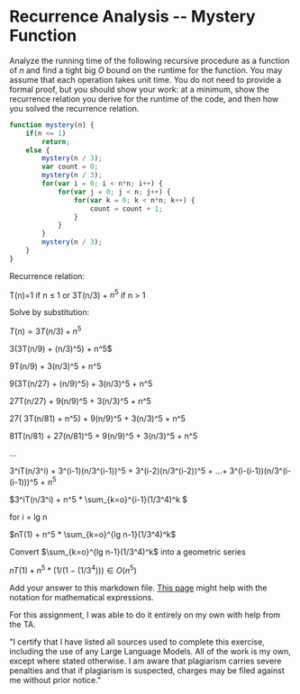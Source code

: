 # Recurrence Analysis -- Mystery Function

Analyze the running time of the following recursive procedure as a function of
$n$ and find a tight big $O$ bound on the runtime for the function. You may
assume that each operation takes unit time. You do not need to provide a formal
proof, but you should show your work: at a minimum, show the recurrence relation
you derive for the runtime of the code, and then how you solved the recurrence
relation.

```javascript
function mystery(n) {
    if(n <= 1)
        return;
    else {
        mystery(n / 3);
        var count = 0;
        mystery(n / 3);
        for(var i = 0; i < n*n; i++) {
            for(var j = 0; j < n; j++) {
                for(var k = 0; k < n*n; k++) {
                    count = count + 1;
                }
            }
        }
        mystery(n / 3);
    }
}
```

Recurrence relation:

T(n)=1 if n ≤ 1 or 3T(n/3) + $n^5$  if n > 1

Solve by substitution:


$T(n)= 3T(n/3) + n^5$

3(3T(n/9) + (n/3)^5) + n^5$
      
9T(n/9) + 3(n/3)^5 + n^5

9(3T(n/27) + (n/9)^5) + 3(n/3)^5 + n^5

27T(n/27) + 9(n/9)^5 + 3(n/3)^5 + n^5

27( 3T(n/81) + n^5) + 9(n/9)^5 + 3(n/3)^5 + n^5

81T(n/81) + 27(n/81)^5 + 9(n/9)^5 + 3(n/3)^5 + n^5

 ...
 
3^iT(n/3^i) + 3^(i-1)(n/3^(i-1))^5 + 3^(i-2)(n/3^(i-2))^5 + ...+ 3^(i-(i-1))(n/3^(i-(i-1)))^5 + $n^5$

$3^iT(n/3^i) + n^5 * \sum_{k=o}^{i-1}(1/3^4)^k $

for i = lg n

$nT(1) + n^5 * \sum_{k=o}^{lg n-1}(1/3^4)^k$ 

Convert $\sum_{k=o}^{lg n-1}(1/3^4)^k$ into a geometric series 

$nT(1) + n^5 * (1/(1-(1/3^4))) ∈ O(n^5)$

      
Add your answer to this markdown file. [This page](https://docs.github.com/en/get-started/writing-on-github/working-with-advanced-formatting/writing-mathematical-expressions)
might help with the notation for mathematical expressions.

For this assignment, I was able to do it entirely on my own with help from the TA.

"I certify that I have listed all sources used to complete this exercise, including the use of any Large Language Models. All of the work is my own, except where stated otherwise. I am aware that plagiarism carries severe penalties and that if plagiarism is suspected, charges may be filed against me without prior notice."

